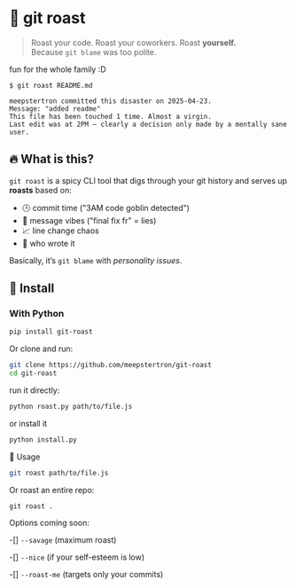 # 🥩 git roast

> Roast your code. Roast your coworkers. Roast **yourself.**  
> Because `git blame` was too polite.

fun for the whole family :D

```
$ git roast README.md

meepstertron committed this disaster on 2025-04-23.
Message: "added readme"
This file has been touched 1 time. Almost a virgin.
Last edit was at 2PM — clearly a decision only made by a mentally sane user.
```



## 🔥 What is this?

`git roast` is a spicy CLI tool that digs through your git history and serves up **roasts** based on:

- 🕒 commit time ("3AM code goblin detected")
- 🧠 message vibes ("final fix fr" = lies)
- 📈 line change chaos
- 😬 who wrote it

Basically, it’s `git blame` with *personality issues*.



## 🚀 Install

### With Python
```bash
pip install git-roast
```

Or clone and run:
```bash
git clone https://github.com/meepstertron/git-roast
cd git-roast
```
run it directly:
```bash
python roast.py path/to/file.js
```
or install it
```bash
python install.py
```


🧪 Usage

```bash
git roast path/to/file.js
```

Or roast an entire repo:

```
git roast .
```

Options coming soon:

 -[] `--savage` (maximum roast)

 -[] `--nice` (if your self-esteem is low)

 -[] `--roast-me` (targets only your commits)

